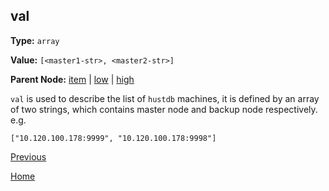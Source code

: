 val
----------

**Type:** `array`

**Value:** `[<master1-str>, <master2-str>]`

**Parent Node:** [item](item.md) | [low](low.md) | [high](high.md)

`val` is used to describe the list of `hustdb` machines, it is defined by an array of two strings, which contains master node and backup node respectively. e.g.  

    ["10.120.100.178:9999", "10.120.100.178:9998"]

[Previous](../table.md)

[Home](../../../index.md)